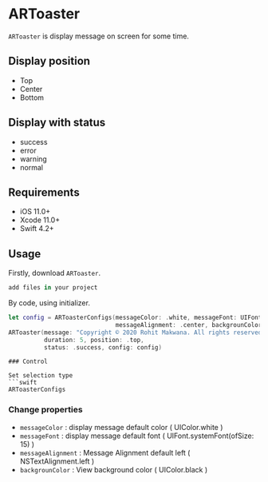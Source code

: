# ARToaster

`ARToaster`  is display message on screen for some time.


## Display position 
- Top
- Center
- Bottom

## Display with status  
- success
- error
- warning
- normal

## Requirements

- iOS 11.0+
- Xcode 11.0+
- Swift 4.2+

## Usage

Firstly, download `ARToaster`.

```swift
add files in your project
```
By code, using initializer. 

```swift
let config = ARToasterConfigs(messageColor: .white, messageFont: UIFont.systemFont(ofSize: 12, weight: .regular),
                              messageAlignment: .center, backgrounColor: .black)
ARToaster(message: "Copyright © 2020 Rohit Makwana. All rights reserved.",
          duration: 5, position: .top,
          status: .success, config: config)
```
```
### Control

Set selection type
```swift
ARToasterConfigs 
```

### Change properties

- `messageColor` : display message default color ( UIColor.white )
- `messageFont`  : display message default font ( UIFont.systemFont(ofSize: 15) )
- `messageAlignment` :  Message Alignment default left ( NSTextAlignment.left )
- `backgrounColor` : View background color ( UIColor.black )
